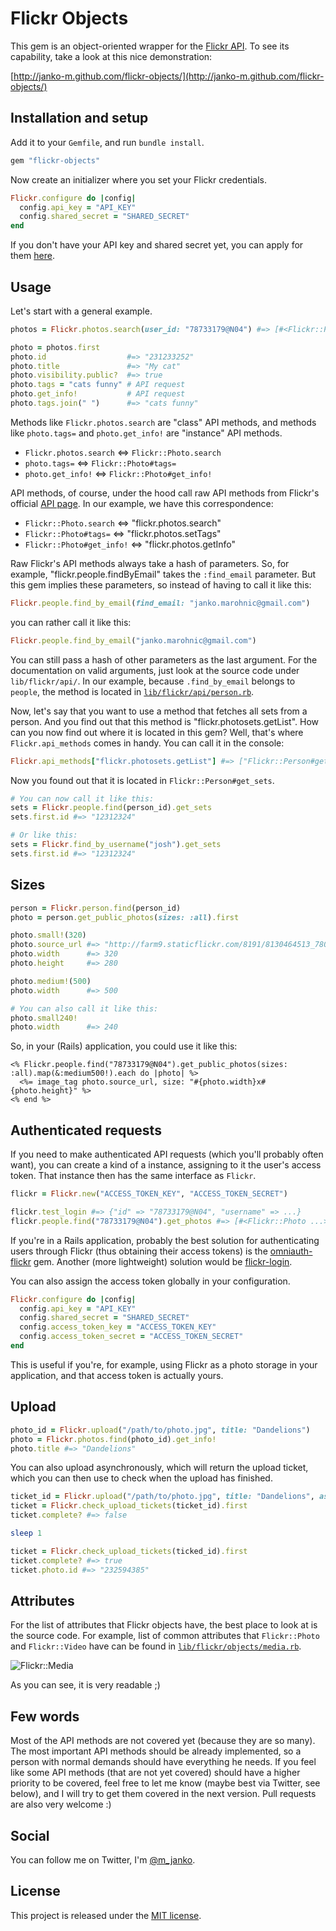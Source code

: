 # Flickr Objects

This gem is an object-oriented wrapper for the [Flickr API](http://flickr.com/api).
To see its capability, take a look at this nice demonstration:

[http://janko-m.github.com/flickr-objects/](http://janko-m.github.com/flickr-objects/)

## Installation and setup

Add it to your `Gemfile`, and run `bundle install`.

```ruby
gem "flickr-objects"
```

Now create an initializer where you set your Flickr credentials.

```ruby
Flickr.configure do |config|
  config.api_key = "API_KEY"
  config.shared_secret = "SHARED_SECRET"
end
```

If you don't have your API key and shared secret yet, you can apply for them
[here](http://www.flickr.com/services/apps/create/apply).

## Usage

Let's start with a general example.

```ruby
photos = Flickr.photos.search(user_id: "78733179@N04") #=> [#<Flickr::Photo: ...>, #<Flickr::Photo: ...>, ...]

photo = photos.first
photo.id                  #=> "231233252"
photo.title               #=> "My cat"
photo.visibility.public?  #=> true
photo.tags = "cats funny" # API request
photo.get_info!           # API request
photo.tags.join(" ")      #=> "cats funny"
```

Methods like `Flickr.photos.search` are "class" API methods, and methods like `photo.tags=` and
`photo.get_info!` are "instance" API methods.

- `Flickr.photos.search` <=> `Flickr::Photo.search`
- `photo.tags=`          <=> `Flickr::Photo#tags=`
- `photo.get_info!`      <=> `Flickr::Photo#get_info!`

API methods, of course, under the hood call raw API methods from Flickr's official [API page](http://flickr.com/api).
In our example, we have this correspondence:

- `Flickr::Photo.search`    <=> "flickr.photos.search"
- `Flickr::Photo#tags=`     <=> "flickr.photos.setTags"
- `Flickr::Photo#get_info!` <=> "flickr.photos.getInfo"

Raw Flickr's API methods always take a hash of parameters. So, for example,
"flickr.people.findByEmail" takes the `:find_email` parameter. But this gem
implies these parameters, so instead of having to call it like this:

```ruby
Flickr.people.find_by_email(find_email: "janko.marohnic@gmail.com")
```

you can rather call it like this:

```ruby
Flickr.people.find_by_email("janko.marohnic@gmail.com")
```

You can still pass a hash of other parameters as the last argument. For the
documentation on valid arguments, just look at the source code under
`lib/flickr/api/`. In our example, because `.find_by_email` belongs to `people`,
the method is located in [`lib/flickr/api/person.rb`](https://github.com/janko-m/flickr-objects/blob/master/lib/flickr/api/person.rb#L3-6).

Now, let's say that you want to use a method that fetches all sets from a
person. And you find out that this method is "flickr.photosets.getList".
How can you now find out where it is located in this gem? Well, that's where
`Flickr.api_methods` comes in handy. You can call it in the console:

```ruby
Flickr.api_methods["flickr.photosets.getList"] #=> ["Flickr::Person#get_sets"]
```

Now you found out that it is located in `Flickr::Person#get_sets`.

```ruby
# You can now call it like this:
sets = Flickr.people.find(person_id).get_sets
sets.first.id #=> "12312324"

# Or like this:
sets = Flickr.find_by_username("josh").get_sets
sets.first.id #=> "12312324"
```

## Sizes

```ruby
person = Flickr.person.find(person_id)
photo = person.get_public_photos(sizes: :all).first

photo.small!(320)
photo.source_url #=> "http://farm9.staticflickr.com/8191/8130464513_780e01decd_n.jpg"
photo.width      #=> 320
photo.height     #=> 280

photo.medium!(500)
photo.width      #=> 500

# You can also call it like this:
photo.small240!
photo.width      #=> 240
```

So, in your (Rails) application, you could use it like this:

```erb
<% Flickr.people.find("78733179@N04").get_public_photos(sizes: :all).map(&:medium500!).each do |photo| %>
  <%= image_tag photo.source_url, size: "#{photo.width}x#{photo.height}" %>
<% end %>
```

## Authenticated requests

If you need to make authenticated API requests (which you'll probably often want), you can create a kind
of a instance, assigning to it the user's access token. That instance then has the same interface as `Flickr`.

```ruby
flickr = Flickr.new("ACCESS_TOKEN_KEY", "ACCESS_TOKEN_SECRET")

flickr.test_login #=> {"id" => "78733179@N04", "username" => ...}
flickr.people.find("78733179@N04").get_photos #=> [#<Flickr::Photo ...>, #<Flickr::Photo, ...>, ...]
```

If you're in a Rails application, probably the best solution for authenticating
users through Flickr (thus obtaining their access tokens) is the
[omniauth-flickr](https://github.com/timbreitkreutz/omniauth-flickr) gem.
Another (more lightweight) solution would be [flickr-login](https://github.com/janko-m/flickr-login).

You can also assign the access token globally in your configuration.

```ruby
Flickr.configure do |config|
  config.api_key = "API_KEY"
  config.shared_secret = "SHARED_SECRET"
  config.access_token_key = "ACCESS_TOKEN_KEY"
  config.access_token_secret = "ACCESS_TOKEN_SECRET"
end
```

This is useful if you're, for example, using Flickr as a photo storage in your
application, and that access token is actually yours.


## Upload

```ruby
photo_id = Flickr.upload("/path/to/photo.jpg", title: "Dandelions")
photo = Flickr.photos.find(photo_id).get_info!
photo.title #=> "Dandelions"
```

You can also upload asynchronously, which will return the upload ticket, which
you can then use to check when the upload has finished.

```ruby
ticket_id = Flickr.upload("/path/to/photo.jpg", title: "Dandelions", async: 1)
ticket = Flickr.check_upload_tickets(ticket_id).first
ticket.complete? #=> false

sleep 1

ticket = Flickr.check_upload_tickets(ticked_id).first
ticket.complete? #=> true
ticket.photo.id #=> "232594385"
```

## Attributes

For the list of attributes that Flickr objects have, the best place to look at
is the source code. For example, list of common attributes that `Flickr::Photo`
and `Flickr::Video` have can be found in [`lib/flickr/objects/media.rb`]("https://github.com/janko-m/flickr-objects/blob/master/lib/flickr/objects/media.rb").

![Flickr::Media](http://farm9.staticflickr.com/8195/8133340670_38c60aaca7.jpg)

As you can see, it is very readable ;)

## Few words

Most of the API methods are not covered yet (because they are so many).
The most important API methods should be already implemented, so a person
with normal demands should have everything he needs. If you feel like some API
methods (that are not yet covered) should have a higher priority to be covered,
feel free to let me know (maybe best via Twitter, see below), and I will try to
get them covered in the next version. Pull requests are also very welcome :)

## Social

You can follow me on Twitter, I'm [@m_janko](https://twitter.com/m_janko).

## License

This project is released under the [MIT license](https://github.com/janko-m/flickr-objects/blob/master/LICENSE).
